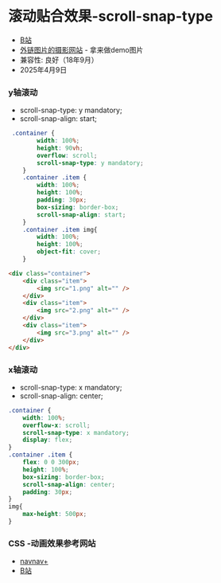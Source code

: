 # 滚动贴合效果-scroll-snap-type
- [B站](https://www.bilibili.com/video/BV1HCQPYDECm)
- [外链图片的摄影网站](https://blog.flickr.net/) - 拿来做demo图片
- 兼容性: 良好（18年9月）
- 2025年4月9日
### y轴滚动
- scroll-snap-type: y mandatory;
- scroll-snap-align: start;
```css
 .container {
        width: 100%;
        height: 90vh;
        overflow: scroll;
        scroll-snap-type: y mandatory;
    }
    .container .item {
        width: 100%;
        height: 100%;
        padding: 30px;
        box-sizing: border-box;
        scroll-snap-align: start;
    }
    .container .item img{
        width: 100%;
        height: 100%;
        object-fit: cover;
    }
```
```html
<div class="container">
    <div class="item">
        <img src="1.png" alt="" />
    </div>
    <div class="item">
        <img src="2.png" alt="" />
    </div>
    <div class="item">
        <img src="3.png" alt="" />
    </div>
</div>
```
### x轴滚动
- scroll-snap-type: x mandatory;
- scroll-snap-align: center;
```css
.container {
    width: 100%;
    overflow-x: scroll;
    scroll-snap-type: x mandatory;
    display: flex;
}
.container .item {
    flex: 0 0 300px;
    height: 100%;
    box-sizing: border-box;
    scroll-snap-align: center;
    padding: 30px;
}
img{
    max-height: 500px;
}
```

### CSS -动画效果参考网站
- [navnav+](https://thuvien.org/navnav/)
- [B站](https://www.bilibili.com/video/BV1MQXeYDEAU)
